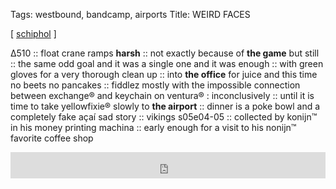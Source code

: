 Tags: westbound, bandcamp, airports 
Title: WEIRD FACES
  
[ [schiphol](https://maps.app.goo.gl/gt3K1ethJ9j6c8J7A) ]

∆510 :: 
float crane ramps **harsh** :: 
not exactly because of **the game** but still :: 
the same odd goal and it was a single one and it was enough :: 
with green gloves for a very thorough clean up :: 
into **the office** for juice and this time no beets no pancakes :: 
fiddlez mostly with the impossible connection between exchange® and keychain on ventura® : inconclusively :: 
until it is time to take yellowfixie® slowly to **the airport** :: 
dinner is a poke bowl and a completely fake açaí sad story :: 
vikings s05e04-05 :: 
collected by konijn™ in his money printing machina :: 
early enough for a visit to his nonijn™ favorite coffee shop  
<iframe style="border: 0; width: 100%; height: 42px;" src="https://bandcamp.com/EmbeddedPlayer/album=273765473/size=small/bgcol=ffffff/linkcol=0687f5/transparent=true/" seamless><a href="https://masayoshifujita.bandcamp.com/album/migratory">Migratory by Masayoshi Fujita</a></iframe>
